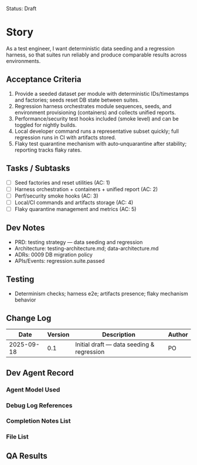 Status: Draft

# Story
As a test engineer,
I want deterministic data seeding and a regression harness,
so that suites run reliably and produce comparable results across environments.

## Acceptance Criteria
1. Provide a seeded dataset per module with deterministic IDs/timestamps and factories; seeds reset DB state between suites.
2. Regression harness orchestrates module sequences, seeds, and environment provisioning (containers) and collects unified reports.
3. Performance/security test hooks included (smoke level) and can be toggled for nightly builds.
4. Local developer command runs a representative subset quickly; full regression runs in CI with artifacts stored.
5. Flaky test quarantine mechanism with auto‑unquarantine after stability; reporting tracks flaky rates.

## Tasks / Subtasks
- [ ] Seed factories and reset utilities (AC: 1)
- [ ] Harness orchestration + containers + unified report (AC: 2)
- [ ] Perf/security smoke hooks (AC: 3)
- [ ] Local/CI commands and artifacts storage (AC: 4)
- [ ] Flaky quarantine management and metrics (AC: 5)

## Dev Notes
- PRD: testing strategy — data seeding and regression
- Architecture: testing-architecture.md; data-architecture.md
- ADRs: 0009 DB migration policy
- APIs/Events: regression.suite.passed

## Testing
- Determinism checks; harness e2e; artifacts presence; flaky mechanism behavior

## Change Log
| Date       | Version | Description                                   | Author |
|------------|---------|-----------------------------------------------|--------|
| 2025-09-18 | 0.1     | Initial draft — data seeding & regression     | PO     |

## Dev Agent Record

### Agent Model Used
<record at implementation time>

### Debug Log References
<links at implementation time>

### Completion Notes List
<notes at implementation time>

### File List
<files at implementation time>

## QA Results
<QA to fill>

